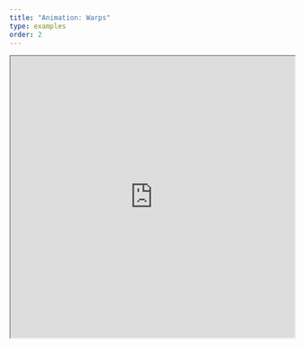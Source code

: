 ```yaml
---
title: "Animation: Warps"
type: examples
order: 2
---
```


<iframe class="example__iframe" width="100%" height="500" src="https://aframevr.github.io/aframe/examples/animation-warps/" allowfullscreen="yes"></iframe>

